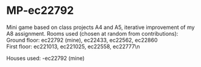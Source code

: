 # MP-ec22792

Mini game based on class projects A4 and A5, iterative improvement of my A8 assignment.
Rooms used (chosen at random from contributions):<br>
Ground floor: ec22792 (mine), ec22433, ec22562, ec22860 <br>
First floor: ec221013, ec221025, ec22558, ec22777\n

Houses used:
-ec22792 (mine)

